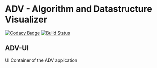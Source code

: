 # ADV - Algorithm and Datastructure Visualizer

[![Codacy Badge](https://api.codacy.com/project/badge/Grade/375ead7886a94d44a480696212c3c53a)](https://app.codacy.com/app/ADV/ADV-UI?utm_source=github.com&utm_medium=referral&utm_content=ADVisualizer/ADV-UI&utm_campaign=badger)
[![Build Status](https://travis-ci.org/ADVisualizer/ADV-UI.svg?branch=develop)](https://travis-ci.org/ADVisualizer/ADV-UI)

## ADV-UI
UI Container of the ADV application